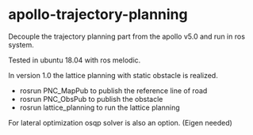 # apollo-trajectory-planning
Decouple the trajectory planning part from the apollo v5.0 and run in ros system.

Tested in ubuntu 18.04 with ros melodic.

In version 1.0 the lattice planning with static obstacle is realized.  

- rosrun PNC_MapPub to publish the reference line of road
- rosrun PNC_ObsPub to publish the obstacle
- rosrun lattice_planning to run the lattice planning

For lateral optimization osqp solver is also an option. (Eigen needed) 

